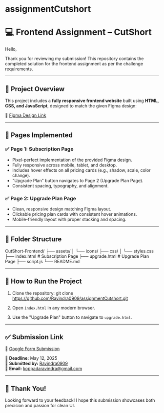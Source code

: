 # assignmentCutshort
# 💻 Frontend Assignment – CutShort

Hello,

Thank you for reviewing my submission! This repository contains the completed solution for the frontend assignment as per the challenge requirements.

---

## 🚀 Project Overview

This project includes a **fully responsive frontend website** built using **HTML, CSS, and JavaScript**, designed to match the given Figma design:

🔗 [Figma Design Link](https://www.figma.com/design/e26hdYPawKpPHeVji2t847/Untitled?node-id=0-1&p=f&t=alVQPuomc10b76r6-0)

---

## 📄 Pages Implemented

### ✅ Page 1: Subscription Page
- Pixel-perfect implementation of the provided Figma design.
- Fully responsive across mobile, tablet, and desktop.
- Includes hover effects on all pricing cards (e.g., shadow, scale, color change).
- "Upgrade Plan" button navigates to Page 2 (Upgrade Plan Page).
- Consistent spacing, typography, and alignment.

### ✅ Page 2: Upgrade Plan Page
- Clean, responsive design matching Figma layout.
- Clickable pricing plan cards with consistent hover animations.
- Mobile-friendly layout with proper stacking and spacing.

---

## 📁 Folder Structure

CutShort-Frontend/
├── assets/
│ └── icons/
├── css/
│ └── styles.css
├── index.html # Subscription Page
├── upgrade.html # Upgrade Plan Page
├── script.js
└── README.md


---

## 📌 How to Run the Project

1. Clone the repository:
git clone https://github.com/Ravindra0909/assignmentCutshort.git


2. Open `index.html` in any modern browser.
3. Use the "Upgrade Plan" button to navigate to `upgrade.html`.

---

## ✅ Submission Link

🔗 [Google Form Submission](https://forms.gle/JyUeMZJkFPGNBYRB9)

📅 **Deadline:** May 12, 2025  
👤 **Submitted by:** [Ravindra0909](https://github.com/Ravindra0909)  
📧 **Email:** koppadaravindra@gmail.com

---

## 🙌 Thank You!

Looking forward to your feedback! I hope this submission showcases both precision and passion for clean UI.
